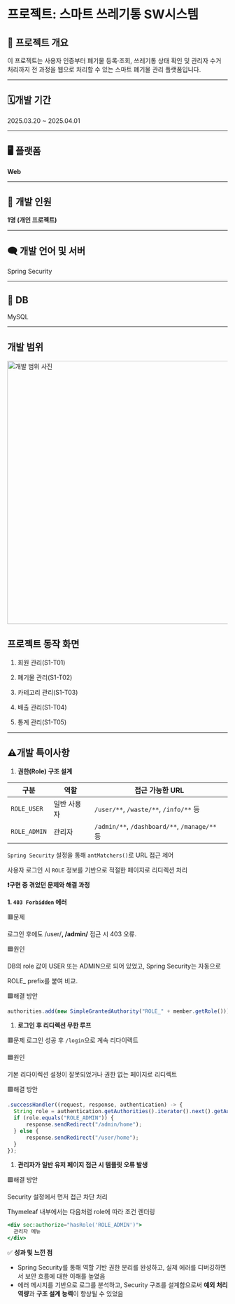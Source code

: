 # 프로젝트: 스마트 쓰레기통 SW시스템

## 📌 프로젝트 개요

이 프로젝트는 사용자 인증부터 폐기물 등록·조회, 쓰레기통 상태 확인 및 관리자 수거 처리까지 전 과정을 웹으로 처리할 수 있는 스마트 폐기물 관리 플랫폼입니다.

---

## 🗓️개발 기간

2025.03.20 ~ 2025.04.01

---

## 🖥️ 플랫폼

**Web**

---

## 👥 개발 인원

**1명 (개인 프로젝트)**

---

## 🗨️ 개발 언어 및 서버

Spring Security

---

## 💽 DB

MySQL

---

## 개발 범위
<img src="images/bowling.png" width="600" alt="개발 범위 사진"/>

## 프로젝트 동작 화면
1. 회원 관리(S1-T01)

2. 폐기물 관리(S1-T02)

3. 카테고리 관리(S1-T03)

4. 배출 관리(S1-T04)

5. 통계 관리(S1-T05)


---

## ⚠️개발 특이사항

1. **권한(Role) 구조 설계**

| 구분 | 역할 | 접근 가능한 URL |
| --- | --- | --- |
| `ROLE_USER` | 일반 사용자 | `/user/**`, `/waste/**`, `/info/**` 등 |
| `ROLE_ADMIN` | 관리자 | `/admin/**`, `/dashboard/**`, `/manage/**` 등 |

`Spring Security` 설정을 통해 `antMatchers()`로 URL 접근 제어

사용자 로그인 시 `ROLE` 정보를 기반으로 적절한 페이지로 리디렉션 처리

**❗구현 중 겪었던 문제와 해결 과정**

**1. `403 Forbidden` 에러**

🟥문제

로그인 후에도 /user/**, /admin/** 접근 시 403 오류.

🟦원인

DB의 role 값이 USER 또는 ADMIN으로 되어 있었고, Spring Security는 자동으로

ROLE_ prefix를 붙여 비교.

🟩해결 방안

```jsx
authorities.add(new SimpleGrantedAuthority("ROLE_" + member.getRole()));
```

1. **로그인 후 리디렉션 무한 루프**

🟥문제
로그인 성공 후 `/login`으로 계속 리다이렉트

🟦원인

기본 리다이렉션 설정이 잘못되었거나 권한 없는 페이지로 리디렉트

🟩해결 방안

```jsx
.successHandler((request, response, authentication) -> {
  String role = authentication.getAuthorities().iterator().next().getAuthority();
  if (role.equals("ROLE_ADMIN")) {
      response.sendRedirect("/admin/home");
  } else {
      response.sendRedirect("/user/home");
  }
});
```

1. **관리자가 일반 유저 페이지 접근 시 템플릿 오류 발생**

🟩해결 방안

Security 설정에서 먼저 접근 차단 처리

Thymeleaf 내부에서는 다음처럼 role에 따라 조건 렌더링

```jsx
<div sec:authorize="hasRole('ROLE_ADMIN')">
  관리자 메뉴
</div>
```

✅ **성과 및 느낀 점**

- Spring Security를 통해 역할 기반 권한 분리를 완성하고, 실제 에러를 디버깅하면서 보안 흐름에 대한 이해를 높였음
- 에러 메시지를 기반으로 로그를 분석하고, Security 구조를 설계함으로써 **예외 처리 역량**과 **구조 설계 능력**이 향상될 수 있었음
